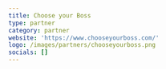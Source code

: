 ```yaml
---
title: Choose your Boss
type: partner
category: partner
website: 'https://www.chooseyourboss.com/'
logo: /images/partners/chooseyourboss.png
socials: []
---
```

 